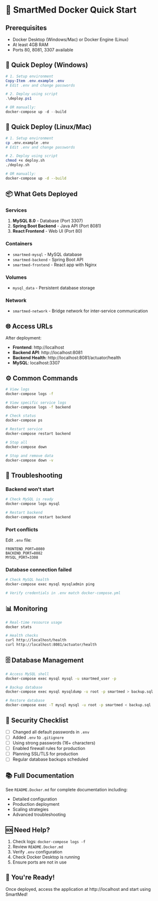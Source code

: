 # 🚀 SmartMed Docker Quick Start

## Prerequisites
- Docker Desktop (Windows/Mac) or Docker Engine (Linux)
- At least 4GB RAM
- Ports 80, 8081, 3307 available

## 🎯 Quick Deploy (Windows)

```powershell
# 1. Setup environment
Copy-Item .env.example .env
# Edit .env and change passwords

# 2. Deploy using script
.\deploy.ps1

# OR manually:
docker-compose up -d --build
```

## 🎯 Quick Deploy (Linux/Mac)

```bash
# 1. Setup environment
cp .env.example .env
# Edit .env and change passwords

# 2. Deploy using script
chmod +x deploy.sh
./deploy.sh

# OR manually:
docker-compose up -d --build
```

## 📦 What Gets Deployed

### Services
1. **MySQL 8.0** - Database (Port 3307)
2. **Spring Boot Backend** - Java API (Port 8081)
3. **React Frontend** - Web UI (Port 80)

### Containers
- `smartmed-mysql` - MySQL database
- `smartmed-backend` - Spring Boot API
- `smartmed-frontend` - React app with Nginx

### Volumes
- `mysql_data` - Persistent database storage

### Network
- `smartmed-network` - Bridge network for inter-service communication

## 🌐 Access URLs

After deployment:
- **Frontend**: http://localhost
- **Backend API**: http://localhost:8081
- **Backend Health**: http://localhost:8081/actuator/health
- **MySQL**: localhost:3307

## ⚙️ Common Commands

```bash
# View logs
docker-compose logs -f

# View specific service logs
docker-compose logs -f backend

# Check status
docker-compose ps

# Restart service
docker-compose restart backend

# Stop all
docker-compose down

# Stop and remove data
docker-compose down -v
```

## 🔧 Troubleshooting

### Backend won't start
```bash
# Check MySQL is ready
docker-compose logs mysql

# Restart backend
docker-compose restart backend
```

### Port conflicts
Edit `.env` file:
```env
FRONTEND_PORT=8080
BACKEND_PORT=8082
MYSQL_PORT=3308
```

### Database connection failed
```bash
# Check MySQL health
docker-compose exec mysql mysqladmin ping

# Verify credentials in .env match docker-compose.yml
```

## 📊 Monitoring

```bash
# Real-time resource usage
docker stats

# Health checks
curl http://localhost/health
curl http://localhost:8081/actuator/health
```

## 🗄️ Database Management

```bash
# Access MySQL shell
docker-compose exec mysql mysql -u smartmed_user -p

# Backup database
docker-compose exec mysql mysqldump -u root -p smartmed > backup.sql

# Restore database
docker-compose exec -T mysql mysql -u root -p smartmed < backup.sql
```

## 🔐 Security Checklist

- [ ] Changed all default passwords in `.env`
- [ ] Added `.env` to `.gitignore`
- [ ] Using strong passwords (16+ characters)
- [ ] Enabled firewall rules for production
- [ ] Planning SSL/TLS for production
- [ ] Regular database backups scheduled

## 📚 Full Documentation

See `README.Docker.md` for complete documentation including:
- Detailed configuration
- Production deployment
- Scaling strategies
- Advanced troubleshooting

## 🆘 Need Help?

1. Check logs: `docker-compose logs -f`
2. Review `README.Docker.md`
3. Verify `.env` configuration
4. Check Docker Desktop is running
5. Ensure ports are not in use

## 🎉 You're Ready!

Once deployed, access the application at http://localhost and start using SmartMed!
